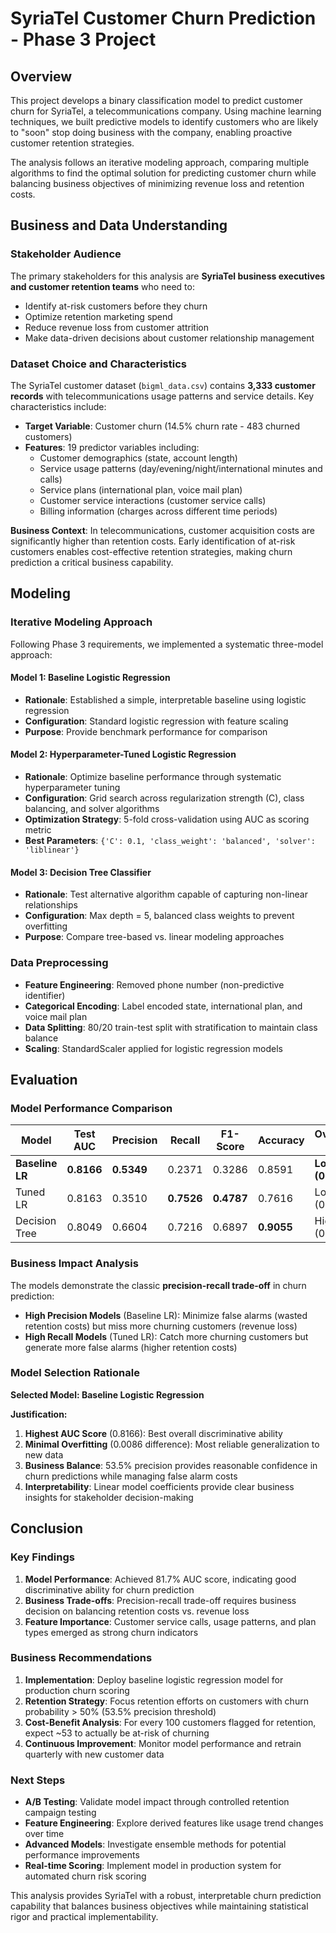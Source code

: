 # SyriaTel Customer Churn Prediction - Phase 3 Project

## Overview

This project develops a binary classification model to predict customer churn for SyriaTel, a telecommunications company. Using machine learning techniques, we built predictive models to identify customers who are likely to "soon" stop doing business with the company, enabling proactive customer retention strategies.

The analysis follows an iterative modeling approach, comparing multiple algorithms to find the optimal solution for predicting customer churn while balancing business objectives of minimizing revenue loss and retention costs.

## Business and Data Understanding

### Stakeholder Audience
The primary stakeholders for this analysis are **SyriaTel business executives and customer retention teams** who need to:
- Identify at-risk customers before they churn
- Optimize retention marketing spend
- Reduce revenue loss from customer attrition
- Make data-driven decisions about customer relationship management

### Dataset Choice and Characteristics
The SyriaTel customer dataset (`bigml_data.csv`) contains **3,333 customer records** with telecommunications usage patterns and service details. Key characteristics include:

- **Target Variable**: Customer churn (14.5% churn rate - 483 churned customers)
- **Features**: 19 predictor variables including:
  - Customer demographics (state, account length)
  - Service usage patterns (day/evening/night/international minutes and calls)
  - Service plans (international plan, voice mail plan)
  - Customer service interactions (customer service calls)
  - Billing information (charges across different time periods)

**Business Context**: In telecommunications, customer acquisition costs are significantly higher than retention costs. Early identification of at-risk customers enables cost-effective retention strategies, making churn prediction a critical business capability.

## Modeling

### Iterative Modeling Approach
Following Phase 3 requirements, we implemented a systematic three-model approach:

#### Model 1: Baseline Logistic Regression
- **Rationale**: Established a simple, interpretable baseline using logistic regression
- **Configuration**: Standard logistic regression with feature scaling
- **Purpose**: Provide benchmark performance for comparison

#### Model 2: Hyperparameter-Tuned Logistic Regression  
- **Rationale**: Optimize baseline performance through systematic hyperparameter tuning
- **Configuration**: Grid search across regularization strength (C), class balancing, and solver algorithms
- **Optimization Strategy**: 5-fold cross-validation using AUC as scoring metric
- **Best Parameters**: `{'C': 0.1, 'class_weight': 'balanced', 'solver': 'liblinear'}`

#### Model 3: Decision Tree Classifier
- **Rationale**: Test alternative algorithm capable of capturing non-linear relationships
- **Configuration**: Max depth = 5, balanced class weights to prevent overfitting
- **Purpose**: Compare tree-based vs. linear modeling approaches

### Data Preprocessing
- **Feature Engineering**: Removed phone number (non-predictive identifier)
- **Categorical Encoding**: Label encoded state, international plan, and voice mail plan
- **Data Splitting**: 80/20 train-test split with stratification to maintain class balance
- **Scaling**: StandardScaler applied for logistic regression models

## Evaluation

### Model Performance Comparison

| Model | Test AUC | Precision | Recall | F1-Score | Accuracy | Overfitting Risk |
|-------|----------|-----------|--------|----------|----------|------------------|
| **Baseline LR** | **0.8166** | **0.5349** | 0.2371 | 0.3286 | 0.8591 | **Low (0.0086)** |
| Tuned LR | 0.8163 | 0.3510 | **0.7526** | **0.4787** | 0.7616 | Low (0.0117) |
| Decision Tree | 0.8049 | 0.6604 | 0.7216 | 0.6897 | **0.9055** | High (0.1257) |

### Business Impact Analysis
The models demonstrate the classic **precision-recall trade-off** in churn prediction:

- **High Precision Models** (Baseline LR): Minimize false alarms (wasted retention costs) but miss more churning customers (revenue loss)
- **High Recall Models** (Tuned LR): Catch more churning customers but generate more false alarms (higher retention costs)

### Model Selection Rationale
**Selected Model: Baseline Logistic Regression**

**Justification:**
1. **Highest AUC Score** (0.8166): Best overall discriminative ability
2. **Minimal Overfitting** (0.0086 difference): Most reliable generalization to new data
3. **Business Balance**: 53.5% precision provides reasonable confidence in churn predictions while managing false alarm costs
4. **Interpretability**: Linear model coefficients provide clear business insights for stakeholder decision-making

## Conclusion

### Key Findings
1. **Model Performance**: Achieved 81.7% AUC score, indicating good discriminative ability for churn prediction
2. **Business Trade-offs**: Precision-recall trade-off requires business decision on balancing retention costs vs. revenue loss
3. **Feature Importance**: Customer service calls, usage patterns, and plan types emerged as strong churn indicators

### Business Recommendations
1. **Implementation**: Deploy baseline logistic regression model for production churn scoring
2. **Retention Strategy**: Focus retention efforts on customers with churn probability > 50% (53.5% precision threshold)
3. **Cost-Benefit Analysis**: For every 100 customers flagged for retention, expect ~53 to actually be at-risk of churning
4. **Continuous Improvement**: Monitor model performance and retrain quarterly with new customer data

### Next Steps
- **A/B Testing**: Validate model impact through controlled retention campaign testing
- **Feature Engineering**: Explore derived features like usage trend changes over time  
- **Advanced Models**: Investigate ensemble methods for potential performance improvements
- **Real-time Scoring**: Implement model in production system for automated churn risk scoring

This analysis provides SyriaTel with a robust, interpretable churn prediction capability that balances business objectives while maintaining statistical rigor and practical implementability.